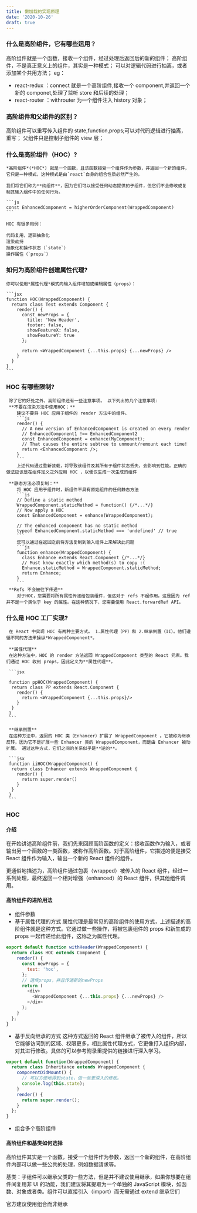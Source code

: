 ```yaml
---
title: 懒加载的实现原理
date: '2020-10-26'
draft: true
---
```


### 什么是高阶组件，它有哪些运用？

高阶组件就是一个函数，接收一个组件，经过处理后返回后的新的组件；
高阶组件，不是真正意义上的组件，其实是一种模式；
可以对逻辑代码进行抽离，或者添加某个共用方法；
eg：

- react-redux ：connect 就是一个高阶组件,接收一个 component,并返回一个新的 componet,处理了监听 store 和后续的处理；
- react-router ：withrouter 为一个组件注入 history 对象；

### 高阶组件和父组件的区别？

高阶组件可以重写传入组件的 state,function,props;可以对代码逻辑进行抽离，重写；
父组件只是控制子组件的 view 层；

### 什么是高阶组件（HOC）?

    *高阶组件*(*HOC*) 就是一个函数，且该函数接受一个组件作为参数，并返回一个新的组件，它只是一种模式，这种模式是由`react`自身的组合性质必然产生的。

    我们将它们称为**纯组件**，因为它们可以接受任何动态提供的子组件，但它们不会修改或复制其输入组件中的任何行为。

    ```js
    const EnhancedComponent = higherOrderComponent(WrappedComponent)
    ```

    HOC 有很多用例：

    代码复用，逻辑抽象化
    渲染劫持
    抽象化和操作状态（`state`）
    操作属性（`props`）

### 如何为高阶组件创建属性代理?

    你可以使用*属性代理*模式向输入组件增加或编辑属性（props）：

    ```jsx
    function HOC(WrappedComponent) {
      return class Test extends Component {
        render() {
          const newProps = {
            title: 'New Header',
            footer: false,
            showFeatureX: false,
            showFeatureY: true
          };

          return <WrappedComponent {...this.props} {...newProps} />
        }
      }
    }
    ```

### HOC 有哪些限制?

     除了它的好处之外，高阶组件还有一些注意事项。 以下列出的几个注意事项:
     **不要在渲染方法中使用HOC：**
        建议不要将 HOC 应用于组件的 render 方法中的组件。
        ```js
        render() {
          // A new version of EnhancedComponent is created on every render
          // EnhancedComponent1 !== EnhancedComponent2
          const EnhancedComponent = enhance(MyComponent);
          // That causes the entire subtree to unmount/remount each time!
          return <EnhancedComponent />;
        }
        ```
        上述代码通过重新装载，将导致该组件及其所有子组件状态丢失，会影响到性能。正确的做法应该是在组件定义之外应用 HOC ，以便仅生成一次生成的组件

     **静态方法必须复制：**
        将 HOC 应用于组件时，新组件不具有原始组件的任何静态方法
        ```js
        // Define a static method
        WrappedComponent.staticMethod = function() {/*...*/}
        // Now apply a HOC
        const EnhancedComponent = enhance(WrappedComponent);

        // The enhanced component has no static method
        typeof EnhancedComponent.staticMethod === 'undefined' // true
        ```
        您可以通过在返回之前将方法复制到输入组件上来解决此问题
        ```js
        function enhance(WrappedComponent) {
          class Enhance extends React.Component {/*...*/}
          // Must know exactly which method(s) to copy :(
          Enhance.staticMethod = WrappedComponent.staticMethod;
          return Enhance;
        }
        ```
     **Refs 不会被往下传递**
        对于HOC，您需要将所有属性传递给包装组件，但这对于 refs 不起作用。这是因为 ref 并不是一个类似于 key 的属性。在这种情况下，您需要使用 React.forwardRef API。

### 什么是 HOC 工厂实现?

     在 React 中实现 HOC 有两种主要方式。 1.属性代理（PP）和 2.继承倒置（II）。他们遵循不同的方法来操纵*WrappedComponent*。

     **属性代理**
     在这种方法中，HOC 的 render 方法返回 WrappedComponent 类型的 React 元素。我们通过 HOC 收到 props，因此定义为**属性代理**。

     ```jsx

     function ppHOC(WrappedComponent) {
      return class PP extends React.Component {
        render() {
          return <WrappedComponent {...this.props}/>
        }
      }
     }
     ```

     **继承倒置**
     在这种方法中，返回的 HOC 类（Enhancer）扩展了 WrappedComponent 。它被称为继承反转，因为它不是扩展一些 Enhancer 类的 WrappedComponent，而是由 Enhancer 被动扩展。 通过这种方式，它们之间的关系似乎是**逆的**。

     ```jsx
     function iiHOC(WrappedComponent) {
      return class Enhancer extends WrappedComponent {
        render() {
          return super.render()
        }
      }
     }
     ```

### HOC

#### 介绍

在开始讲述高阶组件前，我们先来回顾高阶函数的定义：接收函数作为输入，或者输出另一个函数的一类函数，被称作高阶函数。对于高阶组件，它描述的便是接受 React 组件作为输入，输出一个新的 React 组件的组件。

更通俗地描述为，高阶组件通过包裹（wrapped）被传入的 React 组件，经过一系列处理，最终返回一个相对增强（enhanced）的 React 组件，供其他组件调用。

#### 高阶组件的进阶用法

- 组件参数
- 基于属性代理的方式
  属性代理是最常见的高阶组件的使用方式，上述描述的高阶组件就是这种方式。它通过做一些操作，将被包裹组件的 props 和新生成的 props 一起传递给此组件，这称之为属性代理。

```js
export default function withHeader(WrappedComponent) {
  return class HOC extends Component {
    render() {
      const newProps = {
        test: 'hoc',
      };
      // 透传props，并且传递新的newProps
      return (
        <div>
          <WrappedComponent {...this.props} {...newProps} />
        </div>
      );
    }
  };
}
```

- 基于反向继承的方式
  这种方式返回的 React 组件继承了被传入的组件，所以它能够访问到的区域、权限更多，相比属性代理方式，它更像打入组织内部，对其进行修改。具体的可以参考附录里提供的链接进行深入学习。

```js
export default function(WrappedComponent) {
  return class Inheritance extends WrappedComponent {
    componentDidMount() {
      // 可以方便地得到state，做一些更深入的修改。
      console.log(this.state);
    }
    render() {
      return super.render();
    }
  };
}
```

- 组合多个高阶组件

#### 高阶组件和基类如何选择

高阶组件其实是一个函数，接受一个组件作为参数，返回一个新的组件，在高阶组件内部可以做一些公共的处理，例如数据请求等。

基类：子组件可以继承父类的一些方法，但是并不建议使用继承，如果你想要在组件间复用非 UI 的功能，我们建议将其提取为一个单独的 JavaScript 模块，如函数、对象或者类。组件可以直接引入（import）而无需通过 extend 继承它们

官方建议使用组合而非继承
